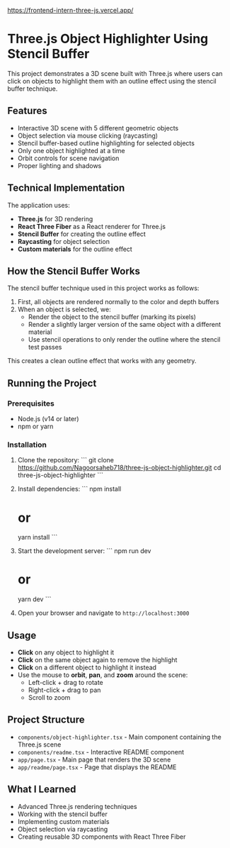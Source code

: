 https://frontend-intern-three-js.vercel.app/

# Three.js Object Highlighter Using Stencil Buffer

This project demonstrates a 3D scene built with Three.js where users can click on objects to highlight them with an outline effect using the stencil buffer technique.

## Features

- Interactive 3D scene with 5 different geometric objects
- Object selection via mouse clicking (raycasting)
- Stencil buffer-based outline highlighting for selected objects
- Only one object highlighted at a time
- Orbit controls for scene navigation
- Proper lighting and shadows

## Technical Implementation

The application uses:
- **Three.js** for 3D rendering
- **React Three Fiber** as a React renderer for Three.js
- **Stencil Buffer** for creating the outline effect
- **Raycasting** for object selection
- **Custom materials** for the outline effect

## How the Stencil Buffer Works

The stencil buffer technique used in this project works as follows:

1. First, all objects are rendered normally to the color and depth buffers
2. When an object is selected, we:
   - Render the object to the stencil buffer (marking its pixels)
   - Render a slightly larger version of the same object with a different material
   - Use stencil operations to only render the outline where the stencil test passes

This creates a clean outline effect that works with any geometry.

## Running the Project

### Prerequisites

- Node.js (v14 or later)
- npm or yarn

### Installation

1. Clone the repository:
   \`\`\`
   git clone https://github.com/Nagoorsaheb718/three-js-object-highlighter.git
   cd three-js-object-highlighter
   \`\`\`

2. Install dependencies:
   \`\`\`
   npm install
   # or
   yarn install
   \`\`\`

3. Start the development server:
   \`\`\`
   npm run dev
   # or
   yarn dev
   \`\`\`

4. Open your browser and navigate to `http://localhost:3000`

## Usage

- **Click** on any object to highlight it
- **Click** on the same object again to remove the highlight
- **Click** on a different object to highlight it instead
- Use the mouse to **orbit**, **pan**, and **zoom** around the scene:
  - Left-click + drag to rotate
  - Right-click + drag to pan
  - Scroll to zoom

## Project Structure

- `components/object-highlighter.tsx` - Main component containing the Three.js scene
- `components/readme.tsx` - Interactive README component
- `app/page.tsx` - Main page that renders the 3D scene
- `app/readme/page.tsx` - Page that displays the README

## What I Learned

- Advanced Three.js rendering techniques
- Working with the stencil buffer
- Implementing custom materials
- Object selection via raycasting
- Creating reusable 3D components with React Three Fiber

